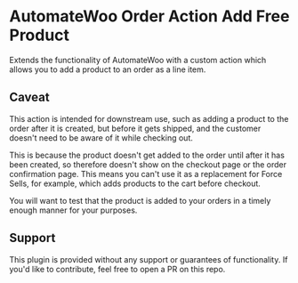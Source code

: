 # AutomateWoo Order Action Add Free Product

Extends the functionality of AutomateWoo with a custom action which allows you to add a product to an order as a line item.

## Caveat

This action is intended for downstream use, such as adding a product to the order after it is created, but before it gets shipped, and the customer doesn't need to be aware of it while checking out.

This is because the product doesn't get added to the order until after it has been created, so therefore doesn't show on the checkout page or the order confirmation page. This means you can't use it as a replacement for Force Sells, for example, which adds products to the cart before checkout.

You will want to test that the product is added to your orders in a timely enough manner for your purposes.

## Support

This plugin is provided without any support or guarantees of functionality. If you'd like to contribute, feel free to open a PR on this repo.

